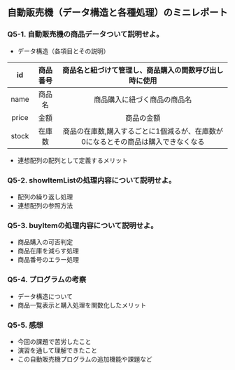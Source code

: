 ## 自動販売機（データ構造と各種処理）のミニレポート
### Q5-1. 自動販売機の商品データついて説明せよ。
* データ構造（各項目とその説明）  

|id|商品番号|商品名と紐づけて管理し、商品購入の関数呼び出し時に使用|
|:---:|:---:|:---:|
|name|商品名|商品購入に紐づく商品の商品名|
|price|金額|商品の金額|
|stock|在庫数|商品の在庫数,購入するごとに1個減るが、在庫数が0になるとその商品は購入できなくなる|
* 連想配列の配列として定義するメリット
### Q5-2. showItemListの処理内容について説明せよ。
* 配列の繰り返し処理
* 連想配列の参照方法
### Q5-3. buyItemの処理内容について説明せよ。
* 商品購入の可否判定
* 商品在庫を減らす処理
* 商品番号のエラー処理
### Q5-4. プログラムの考察
* データ構造について
* 商品一覧表示と購入処理を関数化したメリット
### Q5-5. 感想
* 今回の課題で苦労したこと
* 演習を通して理解できたこと
* この自動販売機プログラムの追加機能や課題など
